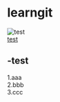 # learngit  


![test](https://s2.loli.net/2022/07/12/OkVX86oHTprjtRf.png)  
<a href="https://s2.loli.net/2022/07/12/OkVX86oHTprjtRf.png" target="_blank">test</a>  


## -test   
1.aaa  
2.bbb  
3.ccc  
